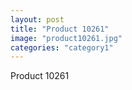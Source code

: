 ```yaml
---
layout: post
title: "Product 10261"
image: "product10261.jpg"
categories: "category1"
---
```

Product 10261
